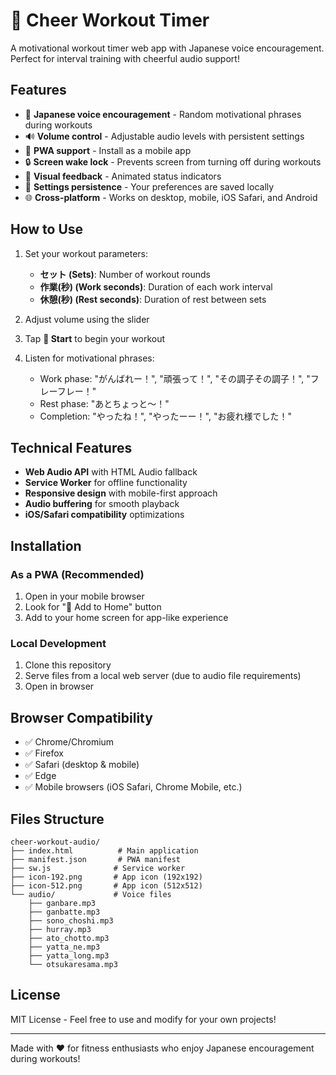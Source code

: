 # 💪 Cheer Workout Timer

A motivational workout timer web app with Japanese voice encouragement. Perfect for interval training with cheerful audio support!

## Features

- 🎵 **Japanese voice encouragement** - Random motivational phrases during workouts
- 🔊 **Volume control** - Adjustable audio levels with persistent settings
- 📱 **PWA support** - Install as a mobile app
- 🔒 **Screen wake lock** - Prevents screen from turning off during workouts
- 🎨 **Visual feedback** - Animated status indicators
- 💾 **Settings persistence** - Your preferences are saved locally
- 🌐 **Cross-platform** - Works on desktop, mobile, iOS Safari, and Android

## How to Use

1. Set your workout parameters:
   - **セット (Sets)**: Number of workout rounds
   - **作業(秒) (Work seconds)**: Duration of each work interval
   - **休憩(秒) (Rest seconds)**: Duration of rest between sets

2. Adjust volume using the slider

3. Tap **🌟 Start** to begin your workout

4. Listen for motivational phrases:
   - Work phase: "がんばれー！", "頑張って！", "その調子その調子！", "フレーフレー！"
   - Rest phase: "あとちょっと〜！"
   - Completion: "やったね！", "やったーー！", "お疲れ様でした！"

## Technical Features

- **Web Audio API** with HTML Audio fallback
- **Service Worker** for offline functionality
- **Responsive design** with mobile-first approach
- **Audio buffering** for smooth playback
- **iOS/Safari compatibility** optimizations

## Installation

### As a PWA (Recommended)
1. Open in your mobile browser
2. Look for "📱 Add to Home" button
3. Add to your home screen for app-like experience

### Local Development
1. Clone this repository
2. Serve files from a local web server (due to audio file requirements)
3. Open in browser

## Browser Compatibility

- ✅ Chrome/Chromium
- ✅ Firefox
- ✅ Safari (desktop & mobile)
- ✅ Edge
- ✅ Mobile browsers (iOS Safari, Chrome Mobile, etc.)

## Files Structure

```
cheer-workout-audio/
├── index.html          # Main application
├── manifest.json       # PWA manifest
├── sw.js              # Service worker
├── icon-192.png       # App icon (192x192)
├── icon-512.png       # App icon (512x512)
└── audio/             # Voice files
    ├── ganbare.mp3
    ├── ganbatte.mp3
    ├── sono_choshi.mp3
    ├── hurray.mp3
    ├── ato_chotto.mp3
    ├── yatta_ne.mp3
    ├── yatta_long.mp3
    └── otsukaresama.mp3
```

## License

MIT License - Feel free to use and modify for your own projects!

---

Made with ❤️ for fitness enthusiasts who enjoy Japanese encouragement during workouts!